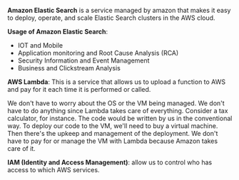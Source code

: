 **Amazon Elastic Search** is a service managed by amazon that makes it easy to deploy, operate, and scale Elastic Search clusters in the AWS cloud. 

**Usage of Amazon Elastic Search**:
- IOT and Mobile
- Application monitoring and Root Cause Analysis (RCA)
- Security Information and Event Management
- Business and Clickstream Analysis

**AWS Lambda**: This is a service that allows us to upload a function to AWS and pay for it each time it is performed or called.

We don't have to worry about the OS or the VM being managed. We don't have to do anything since Lambda takes care of everything. Consider a tax calculator, for instance. The code would be written by us in the conventional way. To deploy our code to the VM, we'll need to buy a virtual machine. Then there's the upkeep and management of the deployment. We don't have to pay for or manage the VM with Lambda because Amazon takes care of it.

**IAM (Identity and Access Management)**: allow us to control who has access to which AWS services.
